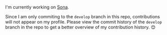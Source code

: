 I'm currently working on [Sona](https://github.com/cervonwong/sona-flutter).

Since I am only commiting to the `develop` branch in this repo, contributions will not appear on my profile. Please view the commit history of the `develop` branch in the repo to get a better overview of my contribution history. 😊
